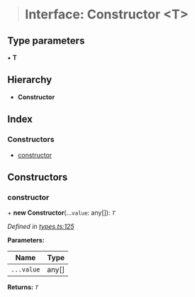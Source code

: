 > # Interface: Constructor <**T**>

## Type parameters

▪ **T**

## Hierarchy

* **Constructor**

## Index

### Constructors

* [constructor](_types_.constructor.md#constructor)

## Constructors

###  constructor

\+ **new Constructor**(...`value`: any[]): *`T`*

*Defined in [types.ts:125](https://github.com/polkadot-js/api/blob/a9c752a/packages/types/src/types.ts#L125)*

**Parameters:**

Name | Type |
------ | ------ |
`...value` | any[] |

**Returns:** *`T`*